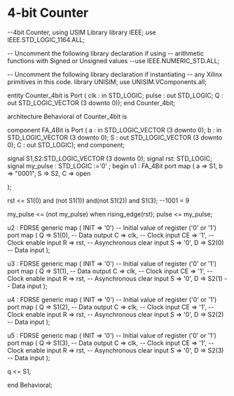 # 4-bit Counter
--4bit Counter, using USIM Library
library IEEE;
use IEEE.STD_LOGIC_1164.ALL;

-- Uncomment the following library declaration if using
-- arithmetic functions with Signed or Unsigned values
--use IEEE.NUMERIC_STD.ALL;

-- Uncomment the following library declaration if instantiating
-- any Xilinx primitives in this code.
library UNISIM;
use UNISIM.VComponents.all;

entity Counter_4bit is
    Port ( clk : in  STD_LOGIC;
			  pulse : out STD_LOGIC;
           Q : out  STD_LOGIC_VECTOR (3 downto 0));
end Counter_4bit;

architecture Behavioral of Counter_4bit is

component FA_4Bit is
    Port ( a : in  STD_LOGIC_VECTOR (3 downto 0);
           b : in  STD_LOGIC_VECTOR (3 downto 0);
           S : out  STD_LOGIC_VECTOR (3 downto 0);
           C : out  STD_LOGIC);
end component;

signal S1,S2:STD_LOGIC_VECTOR (3 downto 0);
signal rst: STD_LOGIC;
signal my_pulse : STD_LOGIC :='0' ;
begin
u1 : FA_4Bit port map
(
 a => S1,
 b => "0001",
 S => S2,
 C => open
 
);

rst <= S1(0) and (not S1(1)) and(not S1(2)) and S1(3); --1001 = 9

my_pulse <= (not my_pulse) when rising_edge(rst);
pulse <= my_pulse;

u2 : FDRSE
generic map (
   INIT => '0') -- Initial value of register ('0' or '1')  
port map (
    Q => S1(0),      -- Data output
    C => clk,      -- Clock input
    CE => '1',    -- Clock enable input
    R => rst,  -- Asynchronous clear input
	 S => '0',
    D => S2(0)       -- Data input
);
 
u3 : FDRSE
generic map (
   INIT => '0') -- Initial value of register ('0' or '1')  
port map (
    Q => S1(1),      -- Data output
    C => clk,      -- Clock input
    CE => '1',    -- Clock enable input
    R => rst,  -- Asynchronous clear input
	 S => '0',
    D => S2(1)       -- Data input
);

u4 : FDRSE
generic map (
   INIT => '0') -- Initial value of register ('0' or '1')  
port map (
    Q => S1(2),      -- Data output
    C => clk,      -- Clock input
    CE => '1',    -- Clock enable input
    R => rst,  -- Asynchronous clear input
	 S => '0',
    D => S2(2)       -- Data input
);

u5 : FDRSE
generic map (
   INIT => '0') -- Initial value of register ('0' or '1')  
port map (
    Q => S1(3),      -- Data output
    C => clk,      -- Clock input
    CE => '1',    -- Clock enable input
    R => rst,  -- Asynchronous clear input
	 S => '0',
    D => S2(3)       -- Data input
); 

q <= S1;
 
end Behavioral;
